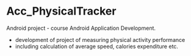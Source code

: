 Acc_PhysicalTracker
===================

Android project - course Android Application Development. 

- development of project of measuring physical activity performance
- including calculation of average speed, calories expenditure etc.
